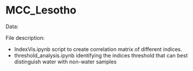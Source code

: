 # MCC_Lesotho

Data:


File description:
- IndexVis.ipynb script to create correlation matrix of different indices.
- threshold_analysis.ipynb identifying the indices threshold that can best distinguish water with non-water samples
